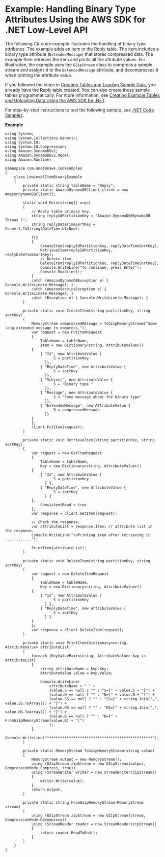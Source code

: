 # Example: Handling Binary Type Attributes Using the AWS SDK for \.NET Low\-Level API<a name="LowLevelDotNetBinaryTypeExample"></a>

The following C\# code example illustrates the handling of binary type attributes\. The example adds an item to the Reply table\. The item includes a binary type attribute \(`ExtendedMessage`\) that stores compressed data\. The example then retrieves the item and prints all the attribute values\. For illustration, the example uses the `GZipStream` class to compress a sample stream and assigns it to the `ExtendedMessage` attribute, and decompresses it when printing the attribute value\. 

If you followed the steps in [Creating Tables and Loading Sample Data](SampleData.md), you already have the Reply table created\. You can also create these sample tables programmatically\. For more information, see [Creating Example Tables and Uploading Data Using the AWS SDK for \.NET](AppendixSampleDataCodeDotNET.md)\.

For step\-by\-step instructions to test the following sample, see [\.NET Code Samples](CodeSamples.DotNet.md)\. 

**Example**  

```
using System;
using System.Collections.Generic;
using System.IO;
using System.IO.Compression;
using Amazon.DynamoDBv2;
using Amazon.DynamoDBv2.Model;
using Amazon.Runtime;

namespace com.amazonaws.codesamples
{
    class LowLevelItemBinaryExample
    {
        private static string tableName = "Reply";
        private static AmazonDynamoDBClient client = new AmazonDynamoDBClient();

        static void Main(string[] args)
        {
            // Reply table primary key.
            string replyIdPartitionKey = "Amazon DynamoDB#DynamoDB Thread 1";
            string replyDateTimeSortKey = Convert.ToString(DateTime.UtcNow);

            try
            {
                CreateItem(replyIdPartitionKey, replyDateTimeSortKey);
                RetrieveItem(replyIdPartitionKey, replyDateTimeSortKey);
                // Delete item.
                DeleteItem(replyIdPartitionKey, replyDateTimeSortKey);
                Console.WriteLine("To continue, press Enter");
                Console.ReadLine();
            }
            catch (AmazonDynamoDBException e) { Console.WriteLine(e.Message); }
            catch (AmazonServiceException e) { Console.WriteLine(e.Message); }
            catch (Exception e) { Console.WriteLine(e.Message); }
        }

        private static void CreateItem(string partitionKey, string sortKey)
        {
            MemoryStream compressedMessage = ToGzipMemoryStream("Some long extended message to compress.");
            var request = new PutItemRequest
            {
                TableName = tableName,
                Item = new Dictionary<string, AttributeValue>()
            {
                { "Id", new AttributeValue {
                      S = partitionKey
                  }},
                { "ReplyDateTime", new AttributeValue {
                      S = sortKey
                  }},
                { "Subject", new AttributeValue {
                      S = "Binary type "
                  }},
                { "Message", new AttributeValue {
                      S = "Some message about the binary type"
                  }},
                { "ExtendedMessage", new AttributeValue {
                      B = compressedMessage
                  }}
            }
            };
            client.PutItem(request);
        }

        private static void RetrieveItem(string partitionKey, string sortKey)
        {
            var request = new GetItemRequest
            {
                TableName = tableName,
                Key = new Dictionary<string, AttributeValue>()
            {
                { "Id", new AttributeValue {
                      S = partitionKey
                  } },
                { "ReplyDateTime", new AttributeValue {
                      S = sortKey
                  } }
            },
                ConsistentRead = true
            };
            var response = client.GetItem(request);

            // Check the response.
            var attributeList = response.Item; // attribute list in the response.
            Console.WriteLine("\nPrinting item after retrieving it ............");

            PrintItem(attributeList);
        }

        private static void DeleteItem(string partitionKey, string sortKey)
        {
            var request = new DeleteItemRequest
            {
                TableName = tableName,
                Key = new Dictionary<string, AttributeValue>()
            {
                { "Id", new AttributeValue {
                      S = partitionKey
                  } },
                { "ReplyDateTime", new AttributeValue {
                      S = sortKey
                  } }
            }
            };
            var response = client.DeleteItem(request);
        }

        private static void PrintItem(Dictionary<string, AttributeValue> attributeList)
        {
            foreach (KeyValuePair<string, AttributeValue> kvp in attributeList)
            {
                string attributeName = kvp.Key;
                AttributeValue value = kvp.Value;

                Console.WriteLine(
                    attributeName + " " +
                    (value.S == null ? "" : "S=[" + value.S + "]") +
                    (value.N == null ? "" : "N=[" + value.N + "]") +
                    (value.SS == null ? "" : "SS=[" + string.Join(",", value.SS.ToArray()) + "]") +
                    (value.NS == null ? "" : "NS=[" + string.Join(",", value.NS.ToArray()) + "]") +
                    (value.B == null ? "" : "B=[" + FromGzipMemoryStream(value.B) + "]")
                    );
            }
            Console.WriteLine("************************************************");
        }

        private static MemoryStream ToGzipMemoryStream(string value)
        {
            MemoryStream output = new MemoryStream();
            using (GZipStream zipStream = new GZipStream(output, CompressionMode.Compress, true))
            using (StreamWriter writer = new StreamWriter(zipStream))
            {
                writer.Write(value);
            }
            return output;
        }

        private static string FromGzipMemoryStream(MemoryStream stream)
        {
            using (GZipStream zipStream = new GZipStream(stream, CompressionMode.Decompress))
            using (StreamReader reader = new StreamReader(zipStream))
            {
                return reader.ReadToEnd();
            }
        }
    }
}
```